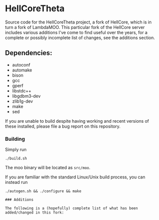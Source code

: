 # HellCoreTheta
Source code for the HellCoreTheta project, a fork of HellCore, which is in turn a fork of LambdaMOO.
This particular fork of the HellCore server includes various additions I've come to find useful over the years, for a complete or possibly incomplete list of changes, see the additions section.

## Dependencies:

* autoconf
* automake
* bison
* gcc
* gperf
* libstdc++
* libgdbm3-dev
* zlib1g-dev
* make
* sed

If you are unable to build despite having working and recent versions of these
installed, please file a bug report on this repository.

### Building

Simply run
```shell
./build.sh
```

The moo binary will be located as `src/moo`.

If you are familiar with the standard Linux/Unix build process, you can instead
run
```shell
./autogen.sh && ./configure && make

### Additions

The following is a (hopefully) complete list of what has been added/changed in this fork:
